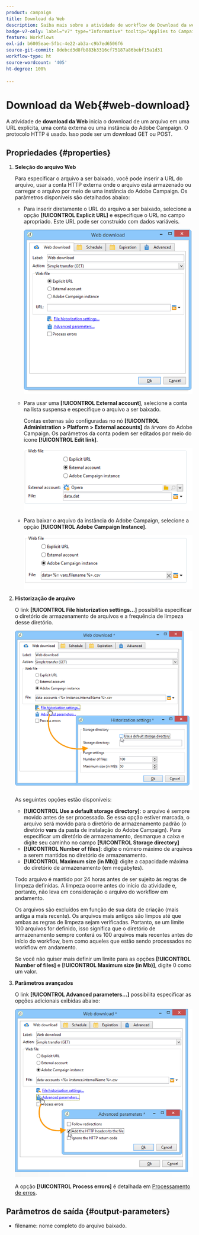 ```yaml
---
product: campaign
title: Download da Web
description: Saiba mais sobre a atividade de workflow de Download da web
badge-v7-only: label="v7" type="Informative" tooltip="Applies to Campaign Classic v7 only"
feature: Workflows
exl-id: b6005eae-5fbc-4e22-ab3a-c9b7ed6506f6
source-git-commit: 8debcd3d8fb883b3316cf75187a86bebf15a1d31
workflow-type: ht
source-wordcount: '405'
ht-degree: 100%

---
```


# Download da Web{#web-download}



A atividade de **download da Web** inicia o download de um arquivo em uma URL explícita, uma conta externa ou uma instância do Adobe Campaign. O protocolo HTTP é usado. Isso pode ser um download GET ou POST.

## Propriedades {#properties}

1. **Seleção do arquivo Web**

   Para especificar o arquivo a ser baixado, você pode inserir a URL do arquivo, usar a conta HTTP externa onde o arquivo está armazenado ou carregar o arquivo por meio de uma instância do Adobe Campaign. Os parâmetros disponíveis são detalhados abaixo:

   * Para inserir diretamente o URL do arquivo a ser baixado, selecione a opção **[!UICONTROL Explicit URL]** e especifique o URL no campo apropriado. Este URL pode ser construído com dados variáveis.

      ![](assets/download_web_edit.png)

   * Para usar uma **[!UICONTROL External account]**, selecione a conta na lista suspensa e especifique o arquivo a ser baixado.

      Contas externas são configuradas no nó **[!UICONTROL Administration > Platform > External accounts]** da árvore do Adobe Campaign. Os parâmetros da conta podem ser editados por meio do ícone **[!UICONTROL Edit link]**.

      ![](assets/download_web_edit_external.png)

   * Para baixar o arquivo da instância do Adobe Campaign, selecione a opção **[!UICONTROL Adobe Campaign Instance]**.

      ![](assets/download_web_edit_instance.png)

1. **Historização de arquivo**

   O link **[!UICONTROL File historization settings...]** possibilita especificar o diretório de armazenamento de arquivos e a frequência de limpeza desse diretório.

   ![](assets/download_web_edit_hist.png)

   As seguintes opções estão disponíveis:

   * **[!UICONTROL Use a default storage directory]**: o arquivo é sempre movido antes de ser processado. Se essa opção estiver marcada, o arquivo será movido para o diretório de armazenamento padrão (o diretório **vars** da pasta de instalação do Adobe Campaign). Para especificar um diretório de armazenamento, desmarque a caixa e digite seu caminho no campo **[!UICONTROL Storage directory]**
   * **[!UICONTROL Number of files]**: digite o número máximo de arquivos a serem mantidos no diretório de armazenamento.
   * **[!UICONTROL Maximum size (in Mb)]**: digite a capacidade máxima do diretório de armazenamento (em megabytes).

   Todo arquivo é mantido por 24 horas antes de ser sujeito às regras de limpeza definidas. A limpeza ocorre antes do início da atividade e, portanto, não leva em consideração o arquivo do workflow em andamento.

   Os arquivos são excluídos em função de sua data de criação (mais antiga a mais recente). Os arquivos mais antigos são limpos até que ambas as regras de limpeza sejam verificadas. Portanto, se um limite 100 arquivos for definido, isso significa que o diretório de armazenamento sempre conterá os 100 arquivos mais recentes antes do início do workflow, bem como aqueles que estão sendo processados no workflow em andamento.

   Se você não quiser mais definir um limite para as opções **[!UICONTROL Number of files]** e **[!UICONTROL Maximum size (in Mb)]**, digite 0 como um valor.

1. **Parâmetros avançados**

   O link **[!UICONTROL Advanced parameters...]** possibilita especificar as opções adicionais exibidas abaixo:

   ![](assets/download_web_edit_advanced.png)

   A opção **[!UICONTROL Process errors]** é detalhada em [Processamento de erros](monitoring-workflow-execution.md#processing-errors).

## Parâmetros de saída {#output-parameters}

* filename: nome completo do arquivo baixado.
